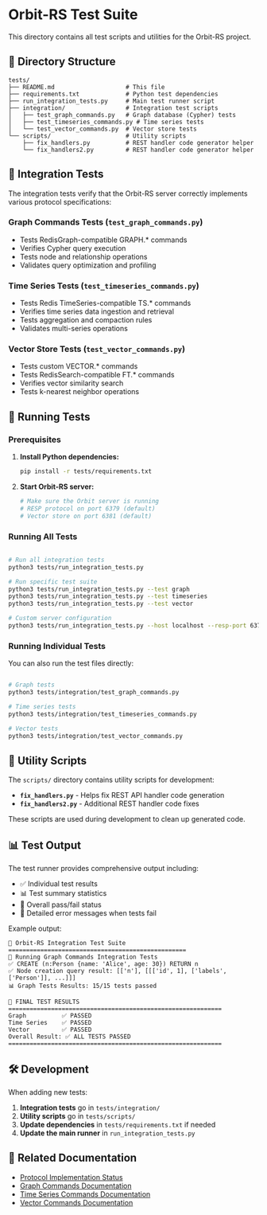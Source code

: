 # Orbit-RS Test Suite

This directory contains all test scripts and utilities for the Orbit-RS project.

## 📁 Directory Structure

```
tests/
├── README.md                    # This file
├── requirements.txt             # Python test dependencies
├── run_integration_tests.py     # Main test runner script
├── integration/                 # Integration test scripts
│   ├── test_graph_commands.py   # Graph database (Cypher) tests
│   ├── test_timeseries_commands.py # Time series tests
│   └── test_vector_commands.py  # Vector store tests
└── scripts/                     # Utility scripts
    ├── fix_handlers.py          # REST handler code generator helper
    └── fix_handlers2.py         # REST handler code generator helper
```

## 🧪 Integration Tests

The integration tests verify that the Orbit-RS server correctly implements various protocol specifications:

### Graph Commands Tests (`test_graph_commands.py`)
- Tests RedisGraph-compatible GRAPH.* commands
- Verifies Cypher query execution
- Tests node and relationship operations
- Validates query optimization and profiling

### Time Series Tests (`test_timeseries_commands.py`)
- Tests Redis TimeSeries-compatible TS.* commands
- Verifies time series data ingestion and retrieval
- Tests aggregation and compaction rules
- Validates multi-series operations

### Vector Store Tests (`test_vector_commands.py`)
- Tests custom VECTOR.* commands
- Tests RedisSearch-compatible FT.* commands
- Verifies vector similarity search
- Tests k-nearest neighbor operations

## 🚀 Running Tests

### Prerequisites

1. **Install Python dependencies:**
   ```bash
   pip install -r tests/requirements.txt
   ```

2. **Start Orbit-RS server:**
   ```bash
   # Make sure the Orbit server is running
   # RESP protocol on port 6379 (default)
   # Vector store on port 6381 (default)
   ```

### Running All Tests

```bash

# Run all integration tests
python3 tests/run_integration_tests.py

# Run specific test suite
python3 tests/run_integration_tests.py --test graph
python3 tests/run_integration_tests.py --test timeseries
python3 tests/run_integration_tests.py --test vector

# Custom server configuration
python3 tests/run_integration_tests.py --host localhost --resp-port 6379 --vector-port 6381
```

### Running Individual Tests

You can also run the test files directly:

```bash

# Graph tests
python3 tests/integration/test_graph_commands.py

# Time series tests
python3 tests/integration/test_timeseries_commands.py

# Vector tests
python3 tests/integration/test_vector_commands.py
```

## 🔧 Utility Scripts

The `scripts/` directory contains utility scripts for development:

- **`fix_handlers.py`** - Helps fix REST API handler code generation
- **`fix_handlers2.py`** - Additional REST handler code fixes

These scripts are used during development to clean up generated code.

## 📊 Test Output

The test runner provides comprehensive output including:
- ✅ Individual test results
- 📊 Test summary statistics
- 🏁 Overall pass/fail status
- 🚨 Detailed error messages when tests fail

Example output:
```
🧪 Orbit-RS Integration Test Suite
==================================================
🚀 Running Graph Commands Integration Tests
✅ CREATE (n:Person {name: 'Alice', age: 30}) RETURN n
✅ Node creation query result: [['n'], [[['id', 1], ['labels', ['Person']], ...]]]
📊 Graph Tests Results: 15/15 tests passed

🏁 FINAL TEST RESULTS
============================================================
Graph          ✅ PASSED
Time Series    ✅ PASSED  
Vector         ✅ PASSED
Overall Result: ✅ ALL TESTS PASSED
============================================================
```

## 🛠️ Development

When adding new tests:

1. **Integration tests** go in `tests/integration/`
2. **Utility scripts** go in `tests/scripts/`
3. **Update dependencies** in `tests/requirements.txt` if needed
4. **Update the main runner** in `run_integration_tests.py`

## 🔗 Related Documentation

- [Protocol Implementation Status](../docs/protocols/RESP_IMPLEMENTATION_STATUS.md)
- [Graph Commands Documentation](../docs/GRAPH_COMMANDS.md)
- [Time Series Commands Documentation](../docs/TIMESERIES_COMMANDS.md)
- [Vector Commands Documentation](../docs/VECTOR_COMMANDS.md)